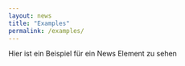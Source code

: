 ```yaml
---
layout: news
title: "Examples"
permalink: /examples/
---
```

Hier ist ein Beispiel für ein News Element zu sehen